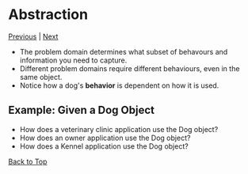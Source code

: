 # Abstraction

[Previous](README.md) | [Next](Part2.md)

- The problem domain determines what subset of behavours and information you need to capture.
- Different problem domains require different behaviours, even in the same object.
- Notice how a dog's **behavior** is dependent on how it is used.

## Example: Given a Dog Object

- How does a veterinary clinic application use the Dog object?
- How does an owner application use the Dog object?
- How does a Kennel application use the Dog object?

[Back to Top](#abstraction)
